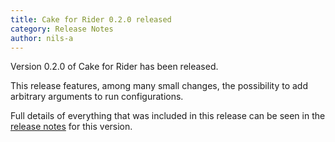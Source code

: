 ```yaml
---
title: Cake for Rider 0.2.0 released
category: Release Notes
author: nils-a
---
```


Version 0.2.0 of Cake for Rider has been released.

This release features, among many small changes, the possibility to add
arbitrary arguments to run configurations.

Full details of everything that was included in this release can be seen 
in the [release notes](https://github.com/cake-build/cake-rider/releases/tag/0.2.0) for this version.
